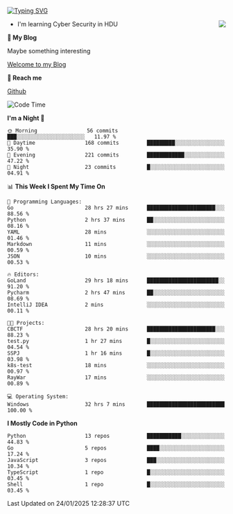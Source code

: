[![Typing SVG](https://readme-typing-svg.herokuapp.com?font=Fira+Code&pause=1000&random=false&width=450&height=60&lines=Hello+%F0%9F%91%8B%F0%9F%8F%BB;I'm+JBNRZ)](https://git.io/typing-svg)

<a href="#">
  <img align="right" src="https://github-readme-stats.vercel.app/api?username=JBNRZ&show_icons=true&bg_color=15,f2f7fd,E0EAFC" />
</a>

- I'm learning Cyber Security in HDU

 **🌱 My Blog**

Maybe something interesting

[Welcome to my Blog](https://jbnrz.com.cn/)

 **💬 Reach me** 

[Github](https://github.com/JBNRZ)


<!--START_SECTION:waka-->
![Code Time](http://img.shields.io/badge/Code%20Time-872%20hrs%2052%20mins-blue)

**I'm a Night 🦉** 

```text
🌞 Morning                56 commits          ███░░░░░░░░░░░░░░░░░░░░░░   11.97 % 
🌆 Daytime                168 commits         █████████░░░░░░░░░░░░░░░░   35.90 % 
🌃 Evening                221 commits         ████████████░░░░░░░░░░░░░   47.22 % 
🌙 Night                  23 commits          █░░░░░░░░░░░░░░░░░░░░░░░░   04.91 % 
```


📊 **This Week I Spent My Time On** 

```text
💬 Programming Languages: 
Go                       28 hrs 27 mins      ██████████████████████░░░   88.56 % 
Python                   2 hrs 37 mins       ██░░░░░░░░░░░░░░░░░░░░░░░   08.16 % 
YAML                     28 mins             ░░░░░░░░░░░░░░░░░░░░░░░░░   01.46 % 
Markdown                 11 mins             ░░░░░░░░░░░░░░░░░░░░░░░░░   00.59 % 
JSON                     10 mins             ░░░░░░░░░░░░░░░░░░░░░░░░░   00.53 % 

🔥 Editors: 
GoLand                   29 hrs 18 mins      ███████████████████████░░   91.20 % 
Pycharm                  2 hrs 47 mins       ██░░░░░░░░░░░░░░░░░░░░░░░   08.69 % 
IntelliJ IDEA            2 mins              ░░░░░░░░░░░░░░░░░░░░░░░░░   00.11 % 

🐱‍💻 Projects: 
CBCTF                    28 hrs 20 mins      ██████████████████████░░░   88.23 % 
test.py                  1 hr 27 mins        █░░░░░░░░░░░░░░░░░░░░░░░░   04.54 % 
SSPJ                     1 hr 16 mins        █░░░░░░░░░░░░░░░░░░░░░░░░   03.98 % 
k8s-test                 18 mins             ░░░░░░░░░░░░░░░░░░░░░░░░░   00.97 % 
RayWar                   17 mins             ░░░░░░░░░░░░░░░░░░░░░░░░░   00.89 % 

💻 Operating System: 
Windows                  32 hrs 7 mins       █████████████████████████   100.00 % 
```

**I Mostly Code in Python** 

```text
Python                   13 repos            ███████████░░░░░░░░░░░░░░   44.83 % 
Go                       5 repos             ████░░░░░░░░░░░░░░░░░░░░░   17.24 % 
JavaScript               3 repos             ███░░░░░░░░░░░░░░░░░░░░░░   10.34 % 
TypeScript               1 repo              █░░░░░░░░░░░░░░░░░░░░░░░░   03.45 % 
Shell                    1 repo              █░░░░░░░░░░░░░░░░░░░░░░░░   03.45 % 
```




 Last Updated on 24/01/2025 12:28:37 UTC
<!--END_SECTION:waka-->

